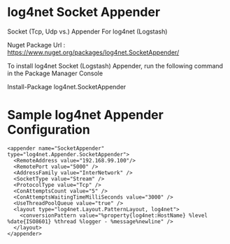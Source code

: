 # log4net Socket Appender
Socket (Tcp, Udp vs.) Appender For log4net (Logstash)

Nuget Package Url : https://www.nuget.org/packages/log4net.SocketAppender/

To install log4net Socket (Logstash) Appender, run the following command in the Package Manager Console

Install-Package log4net.SocketAppender

# Sample log4net Appender Configuration

	<appender name="SocketAppender" type="log4net.Appender.SocketAppender">
	  <RemoteAddress value="192.168.99.100"/>
	  <RemotePort value="5000" />
	  <AddressFamily value="InterNetwork" />
	  <SocketType value="Stream" />
	  <ProtocolType value="Tcp" />
	  <ConAttemptsCount value="5" />
	  <ConAttemptsWaitingTimeMilliSeconds value="3000" />
	  <UseThreadPoolQueue value="true" />
	  <layout type="log4net.Layout.PatternLayout, log4net">
		<conversionPattern value="%property{log4net:HostName} %level %date{ISO8601} %thread %logger - %message%newline" />
	  </layout>
	</appender>
